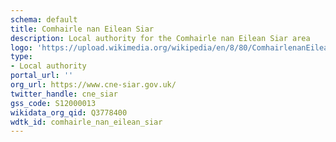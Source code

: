 ```yaml
---
schema: default
title: Comhairle nan Eilean Siar
description: Local authority for the Comhairle nan Eilean Siar area 
logo: 'https://upload.wikimedia.org/wikipedia/en/8/80/ComhairlenanEileanSiarLogo.svg'
type:
- Local authority
portal_url: ''
org_url: https://www.cne-siar.gov.uk/
twitter_handle: cne_siar
gss_code: S12000013
wikidata_org_qid: Q3778400
wdtk_id: comhairle_nan_eilean_siar
---
```

